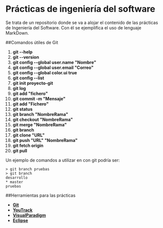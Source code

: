 # Prácticas de ingeniería del software

Se trata de un repositorio donde se va a alojar el contenido de las prácticas de Ingeniería del Software. Con él se ejemplifica el uso de lenguaje MarkDown.

##Comandos útiles de Git

1. **git --help**
2. **git --version**
3. **git config --global user.name "Nombre"**
4. **git config --global user.email "Correo"**
5. **git config --global color.ui true**
6. **git config --list**
7. **git init proyecto-git**
8. **git log**
9. **git add "fichero"**
10. **git commit -m "Mensaje"**
11. **git add "Fichero"**
12. **git status**
13. **git branch "NombreRama"**
14. **git checkout "NombreRama"**
15. **git merge "NombreRama"**
16. **git branch**
17. **git clone "URL"**
18. **git push "URL" "NombreRama"**
19. **git fetch origin**
20. **git pull**

Un ejemplo de comandos a utilizar en con git podría ser:
```
> git branch pruebas
> git branch
desarrollo
* master
pruebas
```

##Herramientas para las prácticas

* **[Git](https://git-scm.com/)**
* **[YouTrack](https://www.jetbrains.com/youtrack/)**
* **[VisualParadigm](https://www.visual-paradigm.com/)**
* **[Eclipse](https://www.eclipse.org/)**

